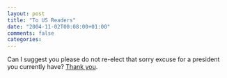```yaml
---
layout: post
title: "To US Readers"
date: "2004-11-02T00:08:00+01:00"
comments: false
categories: 
---
```


<p>Can I suggest you please do not re-elect that sorry excuse for a president you currently have? <a href="http://pres2004.scripting.com/2004/10/29#a5">Thank you</a>.</p>


